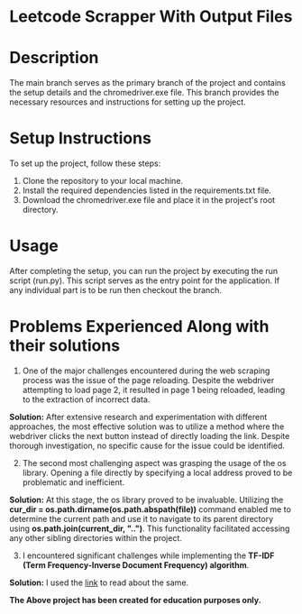 # Leetcode Scrapper With Output Files

# Description
The main branch serves as the primary branch of the project and contains the setup details and the chromedriver.exe file. This branch provides the necessary resources and instructions for setting up the project.

# Setup Instructions
To set up the project, follow these steps:

1. Clone the repository to your local machine.
2. Install the required dependencies listed in the requirements.txt file.
3. Download the chromedriver.exe file and place it in the project's root directory.


# Usage
After completing the setup, you can run the project by executing the run script (run.py). This script serves as the entry point for the application.
If any individual part is to be run then checkout the branch.

# Problems Experienced Along with their solutions

1. One of the major challenges encountered during the web scraping process was the issue of the page reloading. Despite the webdriver attempting to load page 2, it resulted in page 1 being reloaded, leading to the extraction of incorrect data.

  **Solution:** After extensive research and experimentation with different approaches, the most effective solution was to utilize a method where the webdriver     clicks the next button instead of directly loading the link. Despite thorough investigation, no specific cause for the issue could be identified.

2. The second most challenging aspect was grasping the usage of the os library. Opening a file directly by specifying a local address proved to be problematic and inefficient.

  **Solution:** At this stage, the os library proved to be invaluable. Utilizing the **cur_dir = os.path.dirname(os.path.abspath(__file__))** command enabled me      to determine the current path and use it to navigate to its parent directory using **os.path.join(current_dir, "..")**. This functionality facilitated            accessing any other sibling directories within the project.

3. I encountered significant challenges while implementing the **TF-IDF (Term Frequency-Inverse Document Frequency) algorithm**.

  **Solution:** I used the [link](https://medium.com/nlplanet/two-minutes-nlp-learn-tf-idf-with-easy-examples-7c15957b4cb3) to read about the same.


  **The Above project has been created for education purposes only.**
